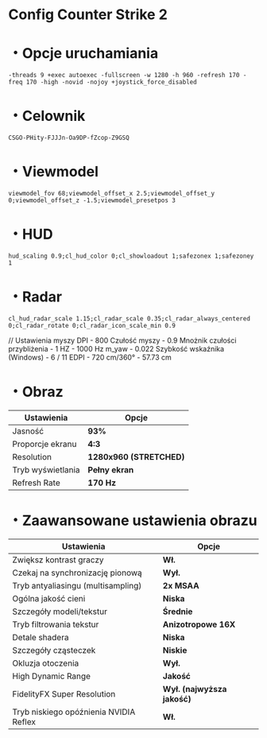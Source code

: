 #  Config Counter Strike 2
# ・Opcje uruchamiania
`-threads 9 +exec autoexec -fullscreen -w 1280 -h 960 -refresh 170 -freq 170 -high -novid -nojoy +joystick_force_disabled`

# ・Celownik
`CSGO-PHity-FJJJn-Oa9DP-fZcop-Z9GSQ`

# ・Viewmodel
`viewmodel_fov 68;viewmodel_offset_x 2.5;viewmodel_offset_y 0;viewmodel_offset_z -1.5;viewmodel_presetpos 3`

# ・HUD
`hud_scaling 0.9;cl_hud_color 0;cl_showloadout 1;safezonex 1;safezoney 1`

# ・Radar
`cl_hud_radar_scale 1.15;cl_radar_scale 0.35;cl_radar_always_centered 0;cl_radar_rotate 0;cl_radar_icon_scale_min 0.9`

// Ustawienia myszy
DPI - 800
Czułość myszy - 0.9
Mnożnik czułości przybliżenia - 1
HZ - 1000 Hz
m_yaw - 0.022
Szybkość wskaźnika (Windows) - 6 / 11
EDPI - 720
cm/360° - 57.73 cm

# ・Obraz
| Ustawienia                                    | Opcje                 |
|-----------------------------------------------|-----------------------|
| Jasność                                       | **93%**               |
| Proporcje ekranu                              | **4:3**               |
| Resolution                                    | **1280x960 (STRETCHED)**|
| Tryb wyświetlania                             | **Pełny ekran**       |
| Refresh Rate                                  | **170 Hz**            |

# ・Zaawansowane ustawienia obrazu
| Ustawienia                                    | Opcje                 |
|-----------------------------------------------|-----------------------|
| Zwiększ kontrast graczy                       | **Wł.**               |
| Czekaj na synchronizację pionową              | **Wył.**              |
| Tryb antyaliasingu (multisampling)            | **2x MSAA**           |
| Ogólna jakość cieni                           | **Niska**             |
| Szczegóły modeli/tekstur                      | **Średnie**           |
| Tryb filtrowania tekstur                      | **Anizotropowe 16X**  |
| Detale shadera                                | **Niska**             |
| Szczegóły cząsteczek                          | **Niskie**            |
| Okluzja otoczenia                             | **Wył.**              |
| High Dynamic Range                            | **Jakość**            |
| FidelityFX Super Resolution              | **Wył. (najwyższa jakość)**|
| Tryb niskiego opóźnienia NVIDIA Reflex        | **Wł.**               |
